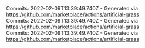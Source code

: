 Commits: 2022-02-09T13:39:49.740Z - Generated via https://github.com/marketplace/actions/artificial-grass
<br>
Commits: 2022-02-09T13:39:49.740Z - Generated via https://github.com/marketplace/actions/artificial-grass
<br>
Commits: 2022-02-09T13:39:49.740Z - Generated via https://github.com/marketplace/actions/artificial-grass
<br>
